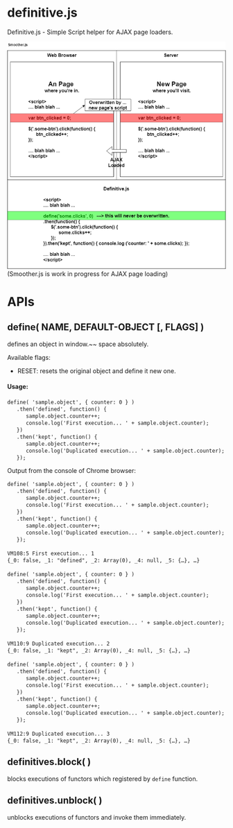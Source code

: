 # definitive.js
Definitive.js - Simple Script helper for AJAX page loaders.

![Overview](https://github.com/jay94ks/definitive.js/blob/master/definitive.png?raw=true)
(Smoother.js is work in progress for AJAX page loading)

# APIs
## define( NAME, DEFAULT-OBJECT [, FLAGS] )
defines an object in window.~~ space absolutely.

Available flags:
  * RESET: resets the original object and define it new one.

#### Usage:

```
define( 'sample.object', { counter: 0 } )
   .then('defined', function() {
      sample.object.counter++;
      console.log('First execution... ' + sample.object.counter);
   })
   .then('kept', function() {
      sample.object.counter++;
      console.log('Duplicated execution... ' + sample.object.counter);
   });
```

Output from the console of Chrome browser:
```
define( 'sample.object', { counter: 0 } )
   .then('defined', function() {
      sample.object.counter++;
      console.log('First execution... ' + sample.object.counter);
   })
   .then('kept', function() {
      sample.object.counter++;
      console.log('Duplicated execution... ' + sample.object.counter);
   });

VM108:5 First execution... 1
{_0: false, _1: "defined", _2: Array(0), _4: null, _5: {…}, …}

define( 'sample.object', { counter: 0 } )
   .then('defined', function() {
      sample.object.counter++;
      console.log('First execution... ' + sample.object.counter);
   })
   .then('kept', function() {
      sample.object.counter++;
      console.log('Duplicated execution... ' + sample.object.counter);
   });
   
VM110:9 Duplicated execution... 2
{_0: false, _1: "kept", _2: Array(0), _4: null, _5: {…}, …}

define( 'sample.object', { counter: 0 } )
   .then('defined', function() {
      sample.object.counter++;
      console.log('First execution... ' + sample.object.counter);
   })
   .then('kept', function() {
      sample.object.counter++;
      console.log('Duplicated execution... ' + sample.object.counter);
   });
   
VM112:9 Duplicated execution... 3
{_0: false, _1: "kept", _2: Array(0), _4: null, _5: {…}, …}
```

## definitives.block( )
blocks executions of functors which registered by ``define`` function.

## definitives.unblock( )
unblocks executions of functors and invoke them immediately.

